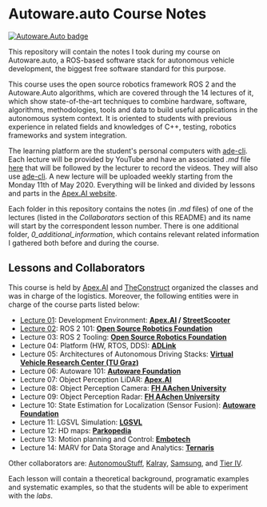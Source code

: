 # Autoware.auto Course Notes
[![Autoware.Auto badge](https://img.shields.io/badge/Autoware-Auto-orange.svg)](https://www.autoware.auto)

This repository will contain the notes I took during my course on Autoware.auto, a ROS-based software stack for autonomous vehicle development, the biggest free software standard for this purpose.

This course uses the open source robotics framework ROS 2 and the Autoware.Auto algorithms, which are covered through the 14 lectures of it, which show state-of-the-art techniques to combine hardware, software, algorithms, methodologies, tools and data to build useful applications in the autonomous system context. It is oriented to students with previous experience in related fields and knowledges of C++, testing, robotics frameworks and system integration.

The learning platform are the student's personal computers with [ade-cli](https://ade-cli.readthedocs.io/en/latest). Each lecture will be provided by YouTube and have an associated *.md* file [here](https://gitlab.com/ApexAI/autowareclass2020/-/tree/master/lectures) that will be followed by the lecturer to record the videos. They will also use [ade-cli](https://ade-cli.readthedocs.io/en/latest/). A new lecture will be uploaded weekly starting from the Monday 11th of May 2020. Everything will be linked and divided by lessons and parts in the [Apex.AI website](https://www.apex.ai/autoware-course).

Each folder in this repository contains the notes (in *.md* files) of one of the lectures (listed in the *Collaborators* section of this README) and its name will start by the correspondent lesson number. There is one additional folder, *0_additional_information*, which contains relevant related information I gathered both before and during the course.


## Lessons and Collaborators
This course is held by [Apex.AI](https://www.apex.ai/autoware-course) and [TheConstruct](http://www.theconstruct.ai) organized the classes and was in charge of the logistics. Moreover, the following entities were in charge of the course parts listed below:

- [Lecture 01](https://github.com/jmtc7/autoware-course/tree/master/01_development_environment): Development Environment: **[Apex.AI](https://www.apex.ai) / [StreetScooter](http://streetscooter.com)**
- [Lecture 02](https://github.com/jmtc7/autoware-course/tree/master/02_ROS2_101): ROS 2 101: **[Open Source Robotics Foundation](http://openrobotics.org)**
- Lecture 03: ROS 2 Tooling: **[Open Source Robotics Foundation](http://openrobotics.org)**
- Lecture 04: Platform (HW, RTOS, DDS): **[ADLink](http://adlink-labs.tech)**
- Lecture 05: Architectures of Autonomous Driving Stacks: **[Virtual Vehicle Research Center (TU Graz)](https://www.tugraz.at/en/home)**
- Lecture 06: Autoware 101: **[Autoware Foundation](https://www.autoware.org)**
- Lecture 07: Object Perception LiDAR: **[Apex.AI](https://www.apex.ai)**
- Lecture 08: Object Perception Camera: **[FH AAchen University](https://www.fh-aachen.de/en)**
- Lecture 09: Object Perception Radar: **[FH AAchen University](https://www.fh-aachen.de/en)**
- Lecture 10: State Estimation for Localization (Sensor Fusion): **[Autoware Foundation](https://www.autoware.org)**
- Lecture 11: LGSVL Simulation: **[LGSVL](http://lge.com)**
- Lecture 12: HD maps: **[Parkopedia](http://parkopedia.com)**
- Lecture 13: Motion planning and Control: **[Embotech](http://embotech.com)**
- Lecture 14: MARV for Data Storage and Analytics: **[Ternaris](https://ternaris.com)**

Other collaborators are: [AutonomouStuff](https://autonomoustuff.com), [Kalray](http://kalray.eu), [Samsung](https://www.sra.samsung.com), and [Tier IV](http://tier4.jp).

Each lesson will contain a theoretical background, programatic examples and systematic examples, so that the students will be able to experiment with the *labs*.
